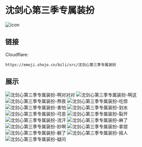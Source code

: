 # 沈剑心第三季专属装扮
![icon](https://emoji.shojo.cn/bili/src/沈剑心第三季专属装扮/icon.png)
## 链接
Cloudflare:
```
https://emoji.shojo.cn/bili/src/沈剑心第三季专属装扮
```
## 展示
![沈剑心第三季专属装扮-啊对对对](https://emoji.shojo.cn/bili/src/沈剑心第三季专属装扮/沈剑心第三季专属装扮-啊对对对.png)
![沈剑心第三季专属装扮-啊这](https://emoji.shojo.cn/bili/src/沈剑心第三季专属装扮/沈剑心第三季专属装扮-啊这.png)
![沈剑心第三季专属装扮-熬夜](https://emoji.shojo.cn/bili/src/沈剑心第三季专属装扮/沈剑心第三季专属装扮-熬夜.png)
![沈剑心第三季专属装扮-吃惊](https://emoji.shojo.cn/bili/src/沈剑心第三季专属装扮/沈剑心第三季专属装扮-吃惊.png)
![沈剑心第三季专属装扮-害怕](https://emoji.shojo.cn/bili/src/沈剑心第三季专属装扮/沈剑心第三季专属装扮-害怕.png)
![沈剑心第三季专属装扮-划水](https://emoji.shojo.cn/bili/src/沈剑心第三季专属装扮/沈剑心第三季专属装扮-划水.png)
![沈剑心第三季专属装扮-可恶](https://emoji.shojo.cn/bili/src/沈剑心第三季专属装扮/沈剑心第三季专属装扮-可恶.png)
![沈剑心第三季专属装扮-裂开](https://emoji.shojo.cn/bili/src/沈剑心第三季专属装扮/沈剑心第三季专属装扮-裂开.png)
![沈剑心第三季专属装扮-流汗](https://emoji.shojo.cn/bili/src/沈剑心第三季专属装扮/沈剑心第三季专属装扮-流汗.png)
![沈剑心第三季专属装扮-麻了](https://emoji.shojo.cn/bili/src/沈剑心第三季专属装扮/沈剑心第三季专属装扮-麻了.png)
![沈剑心第三季专属装扮-妙啊](https://emoji.shojo.cn/bili/src/沈剑心第三季专属装扮/沈剑心第三季专属装扮-妙啊.png)
![沈剑心第三季专属装扮-拿捏](https://emoji.shojo.cn/bili/src/沈剑心第三季专属装扮/沈剑心第三季专属装扮-拿捏.png)
![沈剑心第三季专属装扮-躺了](https://emoji.shojo.cn/bili/src/沈剑心第三季专属装扮/沈剑心第三季专属装扮-躺了.png)
![沈剑心第三季专属装扮-摇人](https://emoji.shojo.cn/bili/src/沈剑心第三季专属装扮/沈剑心第三季专属装扮-摇人.png)
![沈剑心第三季专属装扮-疑问](https://emoji.shojo.cn/bili/src/沈剑心第三季专属装扮/沈剑心第三季专属装扮-疑问.png)
